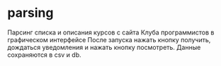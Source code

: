 # parsing
Парсинг списка и описания курсов с сайта Клуба программистов в графическом интерфейсе
После запуска нажать кнопку получить, дождаться уведомления и нажать кнопку посмотреть.
Данные сохраняются в csv и db.
